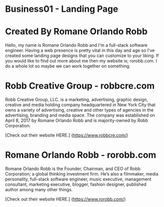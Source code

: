 # Business01 - Landing Page


# Created By Romane Orlando Robb

Hello, my name is Romane Orlando Robb and I'm a full-stack software engineer. Having a web presence is pretty vital in this day and age so I've created some landing page designs that you can customize to your liking. If you would like to find out more about me then my website is; rorobb.com. I do a whole lot so maybe we can work together on something.

# Robb Creative Group - robbcre.com

Robb Creative Group, LLC. is a marketing, advertising, graphic design, creative and media holding company headquartered in New York City that owns a variety of advertising, creative and other types of agencies in the advertising, branding and media space. The company was established on April 8, 2017 by Romane Orlando Robb and is majority-owned by Robb Corporation.

[Check out their website HERE.] (https://www.robbcre.com/)

# Romane Orlando Robb - rorobb.com

Romane Orlando Robb is the Founder, Chairman, and CEO of Robb Corporation; a global thinking investment firm. He’s also a filmmaker, media personality, full-stack software engineer, music executive, management consultant, marketing executive, blogger, fashion designer, published author among many other things.

[Check out their website HERE.] (https://www.rorobb.com/)
